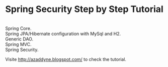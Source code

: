 <h1>Spring Security Step by Step Tutorial </h1>
<br>
Spring Core.<br>
Spring JPA/Hibernate configuration with MySql and H2.<br>
Generic DAO.<br>
Spring MVC.<br>
Spring Security.<br>

Visite http://azaddyne.blogspot.com/ to check the tutorial.
